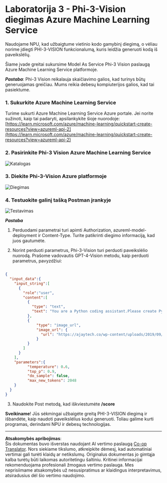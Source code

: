 <!--
CO_OP_TRANSLATOR_METADATA:
{
  "original_hash": "20cb4e6ac1686248e8be913ccf6c2bc2",
  "translation_date": "2025-09-12T14:27:16+00:00",
  "source_file": "md/02.Application/02.Code/Phi3/VSCodeExt/HOL/Apple/03.DeployPhi3VisionOnAzure.md",
  "language_code": "lt"
}
-->
# **Laboratorija 3 - Phi-3-Vision diegimas Azure Machine Learning Service**

Naudojame NPU, kad užbaigtume vietinio kodo gamybinį diegimą, o vėliau norime įdiegti PHI-3-VISION funkcionalumą, kuris leidžia generuoti kodą iš paveikslėlių.

Šiame įvade greitai sukursime Model As Service Phi-3 Vision paslaugą Azure Machine Learning Service platformoje.

***Pastaba***: Phi-3 Vision reikalauja skaičiavimo galios, kad turinys būtų generuojamas greičiau. Mums reikia debesų kompiuterijos galios, kad tai pasiektume.

### **1. Sukurkite Azure Machine Learning Service**

Turime sukurti Azure Machine Learning Service Azure portale. Jei norite sužinoti, kaip tai padaryti, apsilankykite šioje nuorodoje: [https://learn.microsoft.com/azure/machine-learning/quickstart-create-resources?view=azureml-api-2](https://learn.microsoft.com/azure/machine-learning/quickstart-create-resources?view=azureml-api-2)

### **2. Pasirinkite Phi-3 Vision Azure Machine Learning Service**

![Katalogas](../../../../../../../../../imgs/02/vscodeext/vison_catalog.png)

### **3. Diekite Phi-3-Vision Azure platformoje**

![Diegimas](../../../../../../../../../imgs/02/vscodeext/vision_deploy.png)

### **4. Testuokite galinį tašką Postman įrankyje**

![Testavimas](../../../../../../../../../imgs/02/vscodeext/vision_test.png)

***Pastaba***

1. Perduodami parametrai turi apimti Authorization, azureml-model-deployment ir Content-Type. Turite patikrinti diegimo informaciją, kad juos gautumėte.

2. Norint perduoti parametrus, Phi-3-Vision turi perduoti paveikslėlio nuorodą. Prašome vadovautis GPT-4-Vision metodu, kaip perduoti parametrus, pavyzdžiui:

```json

{
  "input_data":{
    "input_string":[
      {
        "role":"user",
        "content":[ 
          {
            "type": "text",
            "text": "You are a Python coding assistant.Please create Python code for image "
          },
          {
              "type": "image_url",
              "image_url": {
                "url": "https://ajaytech.co/wp-content/uploads/2019/09/index.png"
              }
          }
        ]
      }
    ],
    "parameters":{
          "temperature": 0.6,
          "top_p": 0.9,
          "do_sample": false,
          "max_new_tokens": 2048
    }
  }
}

```

3. Naudokite Post metodą, kad iškviestumėte **/score**

**Sveikiname**! Jūs sėkmingai užbaigėte greitą PHI-3-VISION diegimą ir išbandėte, kaip naudoti paveikslėlius kodui generuoti. Toliau galime kurti programas, derindami NPU ir debesų technologijas.

---

**Atsakomybės apribojimas**:  
Šis dokumentas buvo išverstas naudojant AI vertimo paslaugą [Co-op Translator](https://github.com/Azure/co-op-translator). Nors siekiame tikslumo, atkreipkite dėmesį, kad automatiniai vertimai gali turėti klaidų ar netikslumų. Originalus dokumentas jo gimtąja kalba turėtų būti laikomas autoritetingu šaltiniu. Kritinei informacijai rekomenduojama profesionali žmogaus vertimo paslauga. Mes neprisiimame atsakomybės už nesusipratimus ar klaidingus interpretavimus, atsiradusius dėl šio vertimo naudojimo.